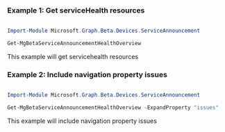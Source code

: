 ### Example 1: Get serviceHealth resources

```powershell

Import-Module Microsoft.Graph.Beta.Devices.ServiceAnnouncement

Get-MgBetaServiceAnnouncementHealthOverview

```
This example will get servicehealth resources

### Example 2: Include navigation property issues

```powershell

Import-Module Microsoft.Graph.Beta.Devices.ServiceAnnouncement

Get-MgBetaServiceAnnouncementHealthOverview -ExpandProperty "issues" 

```
This example will include navigation property issues

